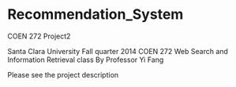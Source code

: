 Recommendation_System
=====================

COEN 272 Project2 

Santa Clara University Fall quarter 2014
COEN 272 Web Search and Information Retrieval class
By Professor Yi Fang

Please see the project description 
